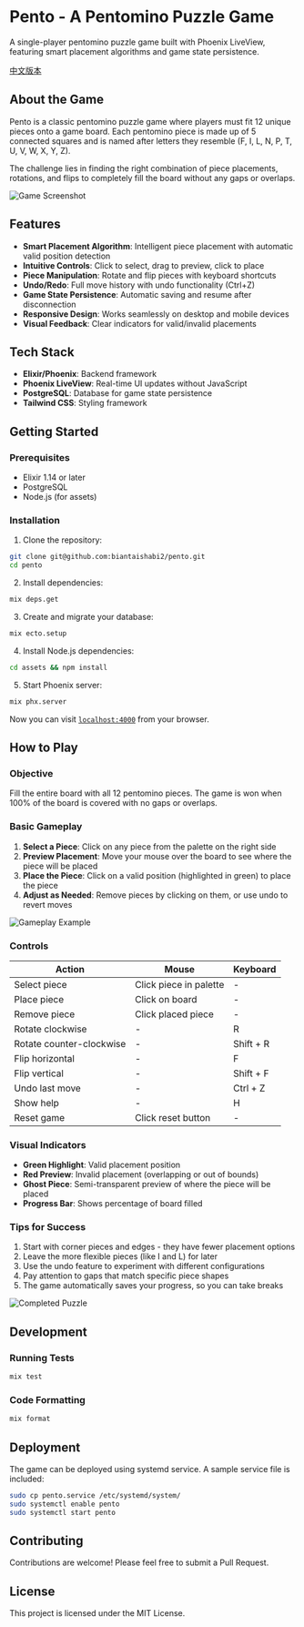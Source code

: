 # Pento - A Pentomino Puzzle Game

A single-player pentomino puzzle game built with Phoenix LiveView, featuring smart placement algorithms and game state persistence.

[中文版本](README_zh.md)

## About the Game

Pento is a classic pentomino puzzle game where players must fit 12 unique pieces onto a game board. Each pentomino piece is made up of 5 connected squares and is named after letters they resemble (F, I, L, N, P, T, U, V, W, X, Y, Z).

The challenge lies in finding the right combination of piece placements, rotations, and flips to completely fill the board without any gaps or overlaps.

![Game Screenshot](screenshots/game-main.png)

## Features

- **Smart Placement Algorithm**: Intelligent piece placement with automatic valid position detection
- **Intuitive Controls**: Click to select, drag to preview, click to place
- **Piece Manipulation**: Rotate and flip pieces with keyboard shortcuts
- **Undo/Redo**: Full move history with undo functionality (Ctrl+Z)
- **Game State Persistence**: Automatic saving and resume after disconnection
- **Responsive Design**: Works seamlessly on desktop and mobile devices
- **Visual Feedback**: Clear indicators for valid/invalid placements

## Tech Stack

- **Elixir/Phoenix**: Backend framework
- **Phoenix LiveView**: Real-time UI updates without JavaScript
- **PostgreSQL**: Database for game state persistence
- **Tailwind CSS**: Styling framework

## Getting Started

### Prerequisites

- Elixir 1.14 or later
- PostgreSQL
- Node.js (for assets)

### Installation

1. Clone the repository:
```bash
git clone git@github.com:biantaishabi2/pento.git
cd pento
```

2. Install dependencies:
```bash
mix deps.get
```

3. Create and migrate your database:
```bash
mix ecto.setup
```

4. Install Node.js dependencies:
```bash
cd assets && npm install
```

5. Start Phoenix server:
```bash
mix phx.server
```

Now you can visit [`localhost:4000`](http://localhost:4000) from your browser.

## How to Play

### Objective
Fill the entire board with all 12 pentomino pieces. The game is won when 100% of the board is covered with no gaps or overlaps.

### Basic Gameplay
1. **Select a Piece**: Click on any piece from the palette on the right side
2. **Preview Placement**: Move your mouse over the board to see where the piece will be placed
3. **Place the Piece**: Click on a valid position (highlighted in green) to place the piece
4. **Adjust as Needed**: Remove pieces by clicking on them, or use undo to revert moves

![Gameplay Example](screenshots/gameplay.png)

### Controls
| Action | Mouse | Keyboard |
|--------|-------|-----------|
| Select piece | Click piece in palette | - |
| Place piece | Click on board | - |
| Remove piece | Click placed piece | - |
| Rotate clockwise | - | R |
| Rotate counter-clockwise | - | Shift + R |
| Flip horizontal | - | F |
| Flip vertical | - | Shift + F |
| Undo last move | - | Ctrl + Z |
| Show help | - | H |
| Reset game | Click reset button | - |

### Visual Indicators
- **Green Highlight**: Valid placement position
- **Red Preview**: Invalid placement (overlapping or out of bounds)
- **Ghost Piece**: Semi-transparent preview of where the piece will be placed
- **Progress Bar**: Shows percentage of board filled

### Tips for Success
1. Start with corner pieces and edges - they have fewer placement options
2. Leave the more flexible pieces (like I and L) for later
3. Use the undo feature to experiment with different configurations
4. Pay attention to gaps that match specific piece shapes
5. The game automatically saves your progress, so you can take breaks

![Completed Puzzle](screenshots/completed.png)

## Development

### Running Tests

```bash
mix test
```

### Code Formatting

```bash
mix format
```

## Deployment

The game can be deployed using systemd service. A sample service file is included:

```bash
sudo cp pento.service /etc/systemd/system/
sudo systemctl enable pento
sudo systemctl start pento
```

## Contributing

Contributions are welcome! Please feel free to submit a Pull Request.

## License

This project is licensed under the MIT License.